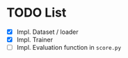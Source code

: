 # TODO List
- [x] Impl. Dataset / loader
- [x] Impl. Trainer
- [ ] Impl. Evaluation function in `score.py`
